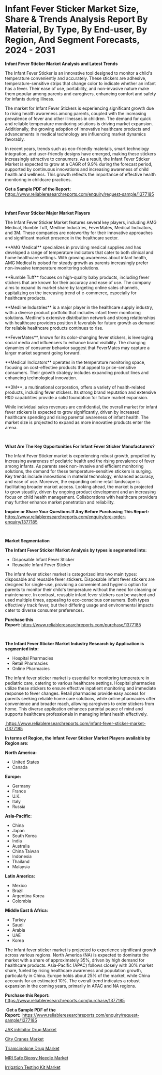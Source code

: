 <p><h1>Infant Fever Sticker Market Size, Share & Trends Analysis Report By Material, By Type, By End-user, By Region, And Segment Forecasts, 2024 - 2031</h1></p><p><strong>Infant Fever Sticker Market Analysis and Latest Trends</strong></p>
<p><p>The Infant Fever Sticker is an innovative tool designed to monitor a child's temperature conveniently and accurately. These stickers are adhesive, temperature-sensitive strips that change color to indicate whether an infant has a fever. Their ease of use, portability, and non-invasive nature make them popular among parents and caregivers, enhancing comfort and safety for infants during illness.</p><p>The market for Infant Fever Stickers is experiencing significant growth due to rising health awareness among parents, coupled with the increasing prevalence of fever and other illnesses in children. The demand for quick and reliable temperature monitoring solutions is driving market expansion. Additionally, the growing adoption of innovative healthcare products and advancements in medical technology are influencing market dynamics favorably.</p><p>In recent years, trends such as eco-friendly materials, smart technology integration, and user-friendly designs have emerged, making these stickers increasingly attractive to consumers. As a result, the Infant Fever Sticker Market is expected to grow at a CAGR of 9.9% during the forecast period, supported by continuous innovations and increasing awareness of child health and wellness. This growth reflects the importance of effective health monitoring in childcare practices.</p></p>
<p><strong>Get a Sample PDF of the Report:&nbsp;</strong> <a href="https://www.reliableresearchreports.com/enquiry/request-sample/1377185?utm_campaign=37&utm_medium=2&utm_source=Github&utm_content=ia&utm_term=23102024&utm_id=infant-fever-sticker">https://www.reliableresearchreports.com/enquiry/request-sample/1377185</a></p>
<p>&nbsp;</p>
<p><strong>Infant Fever Sticker Major Market Players</strong></p>
<p><p>The Infant Fever Sticker Market features several key players, including AMG Medical, Rumble Tuff, Medline Industries, FeverMates, Medical Indicators, and 3M. These companies are noteworthy for their innovative approaches and significant market presence in the healthcare sector.</p><p>**AMG Medical** specializes in providing medical supplies and has developed a range of temperature indicators that cater to both clinical and home healthcare settings. With growing awareness about infant health, AMG Medical is poised for steady growth as parents increasingly prefer non-invasive temperature monitoring solutions.</p><p>**Rumble Tuff** focuses on high-quality baby products, including fever stickers that are known for their accuracy and ease of use. The company aims to expand its market share by targeting online sales channels, capitalizing on the increasing trend of e-commerce, especially for healthcare products.</p><p>**Medline Industries** is a major player in the healthcare supply industry, with a diverse product portfolio that includes infant fever monitoring solutions. Medline's extensive distribution network and strong relationships with healthcare providers position it favorably for future growth as demand for reliable healthcare products continues to rise.</p><p>**FeverMates**, known for its color-changing fever stickers, is leveraging social media and influencers to enhance brand visibility. The changing dynamics of consumer behavior suggest that FeverMates may capture a larger market segment going forward.</p><p>**Medical Indicators** operates in the temperature monitoring space, focusing on cost-effective products that appeal to price-sensitive consumers. Their growth strategy includes expanding product lines and enhancing technological innovation.</p><p>**3M**, a multinational corporation, offers a variety of health-related products, including fever stickers. Its strong brand reputation and extensive R&D capabilities provide a solid foundation for future market expansion.</p><p>While individual sales revenues are confidential, the overall market for infant fever stickers is expected to grow significantly, driven by increased healthcare spending and rising parental awareness of infant health. The market size is projected to expand as more innovative products enter the arena.</p></p>
<p>&nbsp;</p>
<p><strong>What Are The Key Opportunities For Infant Fever Sticker Manufacturers?</strong></p>
<p><p>The Infant Fever Sticker market is experiencing robust growth, propelled by increasing awareness of pediatric health and the rising prevalence of fever among infants. As parents seek non-invasive and efficient monitoring solutions, the demand for these temperature-sensitive stickers is surging. Key trends include innovations in material technology, enhanced accuracy, and ease of use. Moreover, the expanding online retail landscape is facilitating broader market access. Looking ahead, the market is projected to grow steadily, driven by ongoing product development and an increasing focus on child health management. Collaborations with healthcare providers may further enhance market penetration and reliability.</p></p>
<p><strong>Inquire or Share Your Questions If Any Before Purchasing This Report:</strong> <a href="https://www.reliableresearchreports.com/enquiry/pre-order-enquiry/1377185?utm_campaign=37&utm_medium=2&utm_source=Github&utm_content=ia&utm_term=23102024&utm_id=infant-fever-sticker">https://www.reliableresearchreports.com/enquiry/pre-order-enquiry/1377185</a></p>
<p>&nbsp;</p>
<p><strong>Market Segmentation</strong></p>
<p><strong>The Infant Fever Sticker Market Analysis by types is segmented into:</strong></p>
<p><ul><li>Disposable Infant Fever Sticker</li><li>Reusable Infant Fever Sticker</li></ul></p>
<p><p>The infant fever sticker market is categorized into two main types: disposable and reusable fever stickers. Disposable infant fever stickers are designed for single-use, providing a convenient and hygienic option for parents to monitor their child's temperature without the need for cleaning or maintenance. In contrast, reusable infant fever stickers can be washed and used multiple times, appealing to eco-conscious consumers. Both types effectively track fever, but their differing usage and environmental impacts cater to diverse consumer preferences.</p></p>
<p><strong>Purchase this Report:&nbsp;</strong><a href="https://www.reliableresearchreports.com/purchase/1377185?utm_campaign=37&utm_medium=2&utm_source=Github&utm_content=ia&utm_term=23102024&utm_id=infant-fever-sticker">https://www.reliableresearchreports.com/purchase/1377185</a></p>
<p>&nbsp;</p>
<p><strong>The Infant Fever Sticker Market Industry Research by Application is segmented into:</strong></p>
<p><ul><li>Hospital Pharmacies</li><li>Retail Pharmacies</li><li>Online Pharmacies</li></ul></p>
<p><p>The infant fever sticker market is essential for monitoring temperature in pediatric care, catering to various healthcare settings. Hospital pharmacies utilize these stickers to ensure effective inpatient monitoring and immediate response to fever changes. Retail pharmacies provide easy access for parents seeking reliable home care solutions, while online pharmacies offer convenience and broader reach, allowing caregivers to order stickers from home. This diverse application enhances parental peace of mind and supports healthcare professionals in managing infant health effectively.</p></p>
<p><a href="https://www.reliableresearchreports.com/infant-fever-sticker-market-r1377185?utm_campaign=37&utm_medium=2&utm_source=Github&utm_content=ia&utm_term=23102024&utm_id=infant-fever-sticker">&nbsp;https://www.reliableresearchreports.com/infant-fever-sticker-market-r1377185</a></p>
<p><strong>In terms of Region, the Infant Fever Sticker Market Players available by Region are:</strong></p>
<p>
    <p> <strong> North America: </strong>
        <ul>
            <li>United States</li>
            <li>Canada</li>
        </ul>
        </p> 
    <p> <strong> Europe: </strong>
        <ul>
            <li>Germany</li>
            <li>France</li>
            <li>U.K.</li>
            <li>Italy</li>
            <li>Russia</li>
        </ul>
        </p> 
    <p> <strong> Asia-Pacific: </strong>
        <ul>
            <li>China</li>
            <li>Japan</li>
            <li>South Korea</li>
            <li>India</li>
            <li>Australia</li>
            <li>China Taiwan</li>
            <li>Indonesia</li>
            <li>Thailand</li>
            <li>Malaysia</li>
        </ul>
        </p> 
    <p> <strong> Latin America: </strong>
        <ul>
            <li>Mexico</li>
            <li>Brazil</li>
            <li>Argentina Korea</li>
            <li>Colombia</li>
        </ul>
        </p> 
    <p> <strong> Middle East & Africa: </strong>
        <ul>
            <li>Turkey</li>
            <li>Saudi</li>
            <li>Arabia</li>
            <li>UAE</li>
            <li>Korea</li>
        </ul>
    </p>
    </p>
<p><p>The infant fever sticker market is projected to experience significant growth across various regions. North America (NA) is expected to dominate the market with a share of approximately 35%, driven by high demand for healthcare products. Asia-Pacific (APAC) follows closely with 30% market share, fueled by rising healthcare awareness and population growth, particularly in China. Europe holds about 25% of the market, while China accounts for an estimated 10%. The overall trend indicates a robust expansion in the coming years, primarily in APAC and NA regions.</p></p>
<p><strong>Purchase this Report: </strong><a href="https://www.reliableresearchreports.com/purchase/1377185?utm_campaign=37&utm_medium=2&utm_source=Github&utm_content=ia&utm_term=23102024&utm_id=infant-fever-sticker">https://www.reliableresearchreports.com/purchase/1377185</a></p>
<p>&nbsp;<strong>Get a Sample PDF of the Report:&nbsp;&nbsp;</strong><a href="https://www.reliableresearchreports.com/enquiry/request-sample/1377185?utm_campaign=37&utm_medium=2&utm_source=Github&utm_content=ia&utm_term=23102024&utm_id=infant-fever-sticker">https://www.reliableresearchreports.com/enquiry/request-sample/1377185</a></p>
<p><strong></strong></p>
<p><p><a href="https://www.linkedin.com/pulse/jak-inhibitor-drug-market-velocity-142-cagr-trajectory-flnqc?utm_campaign=37&utm_medium=2&utm_source=Github&utm_content=ia&utm_term=23102024&utm_id=infant-fever-sticker">JAK inhibitor Drug Market</a></p><p><a href="https://issuu.com/reportprime-2/docs/city-cranes-market-size-2030.pptx_c550f164a2b189?utm_campaign=37&utm_medium=2&utm_source=Github&utm_content=ia&utm_term=23102024&utm_id=infant-fever-sticker">City Cranes Market</a></p><p><a href="https://www.linkedin.com/pulse/global-triamcinolone-drug-market-opportunities-forecast-jx2nc?utm_campaign=37&utm_medium=2&utm_source=Github&utm_content=ia&utm_term=23102024&utm_id=infant-fever-sticker">Triamcinolone Drug Market</a></p><p><a href="https://github.com/MegiMusaj575/Market-Research-Report-List-1/blob/main/mri-safe-biopsy-needle-market.md?utm_campaign=37&utm_medium=2&utm_source=Github&utm_content=ia&utm_term=23102024&utm_id=infant-fever-sticker">MRI Safe Biopsy Needle Market</a></p><p><a href="https://github.com/jennyt6m/Market-Research-Report-List-1/blob/main/irrigation-testing-kit-market.md?utm_campaign=37&utm_medium=2&utm_source=Github&utm_content=ia&utm_term=23102024&utm_id=infant-fever-sticker">Irrigation Testing Kit Market</a></p></p>